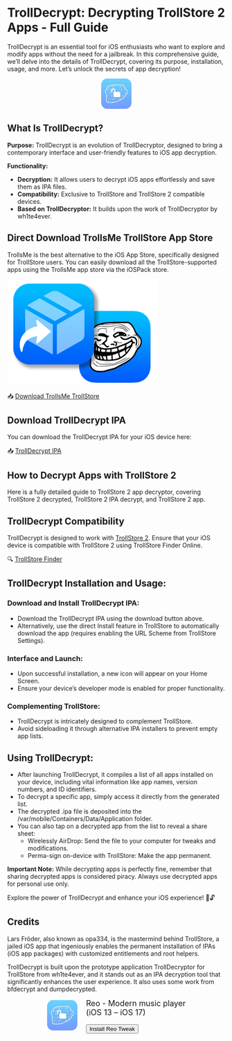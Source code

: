 # TrollDecrypt: Decrypting TrollStore 2 Apps - Full Guide

TrollDecrypt is an essential tool for iOS enthusiasts who want to explore and modify apps without the need for a jailbreak. In this comprehensive guide, we’ll delve into the details of TrollDecrypt, covering its purpose, installation, usage, and more. Let’s unlock the secrets of app decryption!

<p align="center">
    <img src="https://github.com/iOSGuide/installing-trollstore-2-app-decryptor/blob/main/Assets/TrollDecrypt%20IPA.png" alt="Logo" width="70" height="70"></img>
</p>

## What Is TrollDecrypt?

**Purpose:** TrollDecrypt is an evolution of TrollDecryptor, designed to bring a contemporary interface and user-friendly features to iOS app decryption.

**Functionality:**
- **Decryption:** It allows users to decrypt iOS apps effortlessly and save them as IPA files.
- **Compatibility:** Exclusive to TrollStore and TrollStore 2 compatible devices.
- **Based on TrollDecryptor:** It builds upon the work of TrollDecryptor by wh1te4ever.

## Direct Download TrollsMe TrollStore App Store

TrollsMe is the best alternative to the iOS App Store, specifically designed for TrollStore users. You can easily download all the TrollStore-supported apps using the TrollsMe app store via the iOSPack store.

![TrollsMe Icon](https://github.com/iOSGuide/installing-trollstore/blob/main/TrollsMe%20TrollStore%20IPA%20Installer.png)

📥 [Download TrollsMe TrollStore](https://iospack.com/apps/trollsme-trollstore/)

## Download TrollDecrypt IPA 

You can download the TrollDecrypt IPA for your iOS device here:

📥 [TrollDecrypt IPA](https://github.com/wh1te4ever/TrollDecryptor/releases/download/v0.0.1/TrollDecryptor.ipa)

## How to Decrypt Apps with TrollStore 2

Here is a fully detailed guide to TrollStore 2 app decryptor, covering TrollStore 2 decrypted, TrollStore 2 IPA decrypt, and TrollStore 2 app.

## TrollDecrypt Compatibility

TrollDecrypt is designed to work with [TrollStore 2](https://iexmo.com/updates/trollstore/). Ensure that your iOS device is compatible with TrollStore 2 using TrollStore Finder Online.

🔍 [TrollStore Finder](https://iexmo.com/trollstore-finder/)

## TrollDecrypt Installation and Usage:

### Download and Install TrollDecrypt IPA:

- Download the TrollDecrypt IPA using the download button above.
- Alternatively, use the direct Install feature in TrollStore to automatically download the app (requires enabling the URL Scheme from TrollStore Settings).

### Interface and Launch:

- Upon successful installation, a new icon will appear on your Home Screen.
- Ensure your device’s developer mode is enabled for proper functionality.

### Complementing TrollStore:

- TrollDecrypt is intricately designed to complement TrollStore.
- Avoid sideloading it through alternative IPA installers to prevent empty app lists.

## Using TrollDecrypt:

- After launching TrollDecrypt, it compiles a list of all apps installed on your device, including vital information like app names, version numbers, and ID identifiers.
- To decrypt a specific app, simply access it directly from the generated list.
- The decrypted .ipa file is deposited into the /var/mobile/Containers/Data/Application folder.
- You can also tap on a decrypted app from the list to reveal a share sheet:
  - Wirelessly AirDrop: Send the file to your computer for tweaks and modifications.
  - Perma-sign on-device with TrollStore: Make the app permanent.

**Important Note:**
While decrypting apps is perfectly fine, remember that sharing decrypted apps is considered piracy. Always use decrypted apps for personal use only.

Explore the power of TrollDecrypt and enhance your iOS experience! 🚀🔓

## Credits

Lars Fröder, also known as opa334, is the mastermind behind TrollStore, a jailed iOS app that ingeniously enables the permanent installation of IPAs (iOS app packages) with customized entitlements and root helpers. 

TrollDecrypt is built upon the prototype application TrollDecryptor for TrollStore from wh1te4ever, and it stands out as an IPA decryption tool that significantly enhances the user experience. It also uses some work from bfdecrypt and dumpdecrypted.

<div style="display: flex; align-items: center; justify-content: center;">
    <!-- Logo -->
    <div style="text-align: center; margin-right: 20px;">
        <img src="https://github.com/iOSGuide/installing-trollstore-2-app-decryptor/blob/main/Assets/TrollDecrypt%20IPA.png" alt="Logo" width="70" height="70"></img>
    </div>
    <!-- Logo description text -->
    <div style="text-align: left;">
        <span style="font-size: 18px;">Reo - Modern music player<br>(iOS 13 – iOS 17)</span>
        <br><br>
        <a href="https://havoc.app/package/reo"><button>Install Reo Tweak</button></a>
    </div>
</div>










